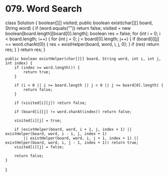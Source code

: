 # 079. Word Search

class Solution { boolean\[\]\[\] visited; public boolean exist\(char\[\]\[\] board, String word\) { if \(word.equals\(""\)\) return false; visited = new boolean\[board.length\]\[board\[0\].length\]; boolean res = false; for \(int i = 0; i &lt; board.length; i++\) { for \(int j = 0; j &lt; board\[0\].length; j++\) { if \(board\[i\]\[j\] == word.charAt\(0\)\) { res = existHelper\(board, word, i, j, 0\); } if \(res\) return res; } } return res; }

```text
public boolean existHelper(char[][] board, String word, int i, int j, int index) {
    if (index >= word.length()) {
        return true;
    }

    if (i < 0 || i >= board.length || j < 0 || j >= board[0].length) {
        return false;
    }

    if (visited[i][j]) return false;

    if (board[i][j] != word.charAt(index)) return false;

    visited[i][j] = true;

    if (existHelper(board, word, i + 1, j, index + 1) || existHelper(board, word, i - 1, j, index + 1)
        || existHelper(board, word, i, j + 1, index + 1) || existHelper(board, word, i, j - 1, index + 1)) return true;
    visited[i][j] = false;

    return false;
}
```

}


